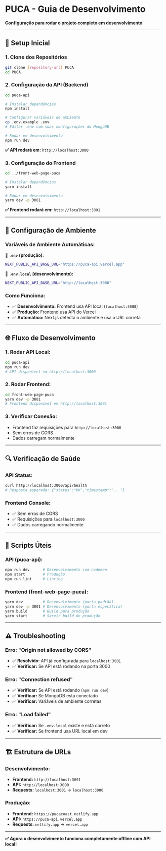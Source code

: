 # PUCA - Guia de Desenvolvimento

**Configuração para rodar o projeto completo em desenvolvimento**

---

## 🚀 **Setup Inicial**

### 1. **Clone dos Repositórios**
```bash
git clone [repository-url] PUCA
cd PUCA
```

### 2. **Configuração da API (Backend)**
```bash
cd puca-api

# Instalar dependências
npm install

# Configurar variáveis de ambiente
cp .env.example .env
# Editar .env com suas configurações do MongoDB

# Rodar em desenvolvimento
npm run dev
```
**✅ API rodará em:** `http://localhost:3000`

### 3. **Configuração do Frontend**
```bash
cd ../front-web-page-puca

# Instalar dependências
yarn install

# Rodar em desenvolvimento
yarn dev -p 3001
```
**✅ Frontend rodará em:** `http://localhost:3001`

---

## 🔧 **Configuração de Ambiente**

### **Variáveis de Ambiente Automáticas:**

**📄 `.env` (produção):**
```bash
NEXT_PUBLIC_API_BASE_URL="https://puca-api.vercel.app"
```

**📄 `.env.local` (desenvolvimento):**
```bash
NEXT_PUBLIC_API_BASE_URL="http://localhost:3000"
```

### **Como Funciona:**
- ✅ **Desenvolvimento:** Frontend usa API local (`localhost:3000`)
- ✅ **Produção:** Frontend usa API do Vercel
- ✅ **Automático:** Next.js detecta o ambiente e usa a URL correta

---

## 🌐 **Fluxo de Desenvolvimento**

### **1. Rodar API Local:**
```bash
cd puca-api
npm run dev
# API disponível em http://localhost:3000
```

### **2. Rodar Frontend:**
```bash
cd front-web-page-puca
yarn dev -p 3001
# Frontend disponível em http://localhost:3001
```

### **3. Verificar Conexão:**
- Frontend faz requisições para `http://localhost:3000`
- Sem erros de CORS
- Dados carregam normalmente

---

## 🔍 **Verificação de Saúde**

### **API Status:**
```bash
curl http://localhost:3000/api/health
# Resposta esperada: {"status":"OK","timestamp":"..."}
```

### **Frontend Console:**
- ✅ Sem erros de CORS
- ✅ Requisições para `localhost:3000`
- ✅ Dados carregando normalmente

---

## 📝 **Scripts Úteis**

### **API (puca-api):**
```bash
npm run dev      # Desenvolvimento com nodemon
npm start        # Produção
npm run lint     # Linting
```

### **Frontend (front-web-page-puca):**
```bash
yarn dev         # Desenvolvimento (porta padrão)
yarn dev -p 3001 # Desenvolvimento (porta específica)
yarn build       # Build para produção
yarn start       # Servir build de produção
```

---

## ⚠️ **Troubleshooting**

### **Erro: "Origin not allowed by CORS"**
- ✅ **Resolvido:** API já configurada para `localhost:3001`
- ✅ **Verificar:** Se API está rodando na porta 3000

### **Erro: "Connection refused"**
- ✅ **Verificar:** Se API está rodando (`npm run dev`)
- ✅ **Verificar:** Se MongoDB está conectado
- ✅ **Verificar:** Variáveis de ambiente corretas

### **Erro: "Load failed"**
- ✅ **Verificar:** Se `.env.local` existe e está correto
- ✅ **Verificar:** Se frontend usa URL local em dev

---

## 🏗️ **Estrutura de URLs**

### **Desenvolvimento:**
- **Frontend:** `http://localhost:3001`
- **API:** `http://localhost:3000`
- **Requests:** `localhost:3001` → `localhost:3000`

### **Produção:**
- **Frontend:** `https://pucacoast.netlify.app`  
- **API:** `https://puca-api.vercel.app`
- **Requests:** `netlify.app` → `vercel.app`

---

**✅ Agora o desenvolvimento funciona completamente offline com API local!** 